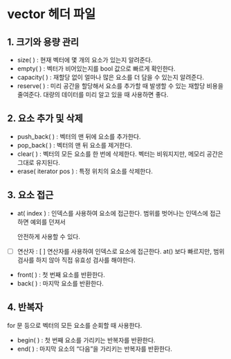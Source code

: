 # vector 헤더 파일

## 1. 크기와 용량 관리

- size( ) : 현재 벡터에 몇 개의 요소가 있는지 알려준다.
- empty( ) : 벡터가 비어있는지를 bool 값으로 빠르게 확인한다.
- capacity( ) : 재할당 없이 얼마나 많은 요소를 더 담을 수 있는지 알려준다.
- reserve( ) : 미리 공간을 할당해서 요소를 추가할 때 발생할 수 있는 재할당 비용을 줄여준다. 대량의 데이터를 미리 알고 있을 때 사용하면 좋다.

## 2. 요소 추가 및 삭제

- push_back( ) : 벡터의 맨 뒤에 요소를 추가한다.
- pop_back( ) : 벡터의 맨 뒤 요소를 제거한다.
- clear( ) : 벡터의 모든 요소를 한 번에 삭제한다. 벡터는 비워지지만, 메모리 공간은 그대로 유지된다.
- erase( iterator pos ) : 특정 위치의 요소를 삭제한다.

## 3. 요소 접근

- at( index ) : 인덱스를 사용하여 요소에 접근한다. 범위를 벗어나는 인덱스에 접근하면 예외를 던져서
    
    안전하게 사용할 수 있다.
    
- [ ] 연산자 : [ ] 연산자를 사용하여 인덱스로 요소에 접근한다. at() 보다 빠르지만, 범위 검사를 하지 않아 직접 유효성 검사를 해야한다.
- front( ) : 첫 번째 요소를 반환한다.
- back( ) : 마지막 요소를 반환한다.

## 4. 반복자

for 문 등으로 벡터의 모든 요소를 순회할 때 사용한다.

- begin( ) : 첫 번째 요소를 가리키는 반복자를 반환한다.
- end( ) : 마지막 요소의 “다음”을 가리키는 반복자를 반환한다.